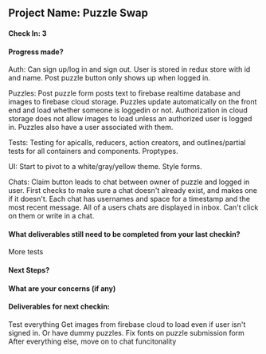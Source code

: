 ## Project Name: Puzzle Swap

#### Check In: 3

#### Progress made?
Auth:
Can sign up/log in and sign out. User is stored in redux store with id and name. Post puzzle button only shows up when logged in.

Puzzles:
Post puzzle form posts text to firebase realtime database and images to firebase cloud storage. Puzzles update automatically on the front end and load whether someone is loggedin or not. Authorization in cloud storage does not allow images to load unless an authorized user is logged in. Puzzles also have a user associated with them.

Tests:
Testing for apicalls, reducers, action creators, and outlines/partial tests for all containers and components. Proptypes.

UI: 
Start to pivot to a white/gray/yellow theme. Style forms.

Chats:
Claim button leads to chat between owner of puzzle and logged in user. First checks to make sure a chat doesn't already exist, and makes one if it doesn't. Each chat has usernames and space for a timestamp and the most recent message. All of a users chats are displayed in inbox. Can't click on them or write in a chat. 

#### What deliverables still need to be completed from your last checkin?
More tests

#### Next Steps?

#### What are your concerns (if any)

#### Deliverables for next checkin:
Test everything
Get images from firebase cloud to load even if user isn't signed in. Or have dummy puzzles.
Fix fonts on puzzle submission form
After everything else, move on to chat funcitonality
